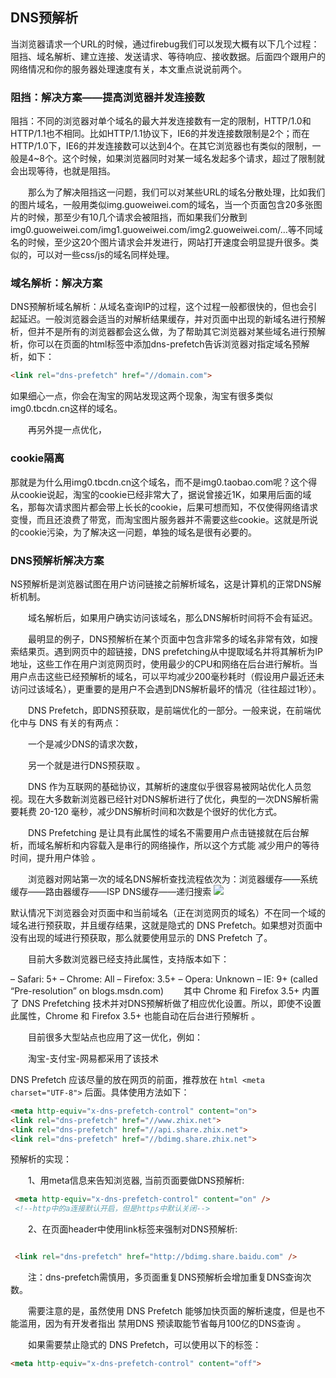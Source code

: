 ## DNS预解析
当浏览器请求一个URL的时候，通过firebug我们可以发现大概有以下几个过程：阻挡、域名解析、建立连接、发送请求、等待响应、接收数据。后面四个跟用户的网络情况和你的服务器处理速度有关，本文重点说说前两个。

### 阻挡：解决方案——提高浏览器并发连接数
阻挡：不同的浏览器对单个域名的最大并发连接数有一定的限制，HTTP/1.0和HTTP/1.1也不相同。比如HTTP/1.1协议下，IE6的并发连接数限制是2个；而在HTTP/1.0下，IE6的并发连接数可以达到4个。在其它浏览器也有类似的限制，一般是4~8个。这个时候，如果浏览器同时对某一域名发起多个请求，超过了限制就会出现等待，也就是阻挡。

　　那么为了解决阻挡这一问题，我们可以对某些URL的域名分散处理，比如我们的图片域名，一般用类似img.guoweiwei.com的域名，当一个页面包含20多张图片的时候，那至少有10几个请求会被阻挡，而如果我们分散到img0.guoweiwei.com/img1.guoweiwei.com/img2.guoweiwei.com/…等不同域名的时候，至少这20个图片请求会并发进行，网站打开速度会明显提升很多。类似的，可以对一些css/js的域名同样处理。

### 域名解析：解决方案
DNS预解析域名解析：从域名查询IP的过程，这个过程一般都很快的，但也会引起延迟。一般浏览器会适当的对解析结果缓存，并对页面中出现的新域名进行预解析，但并不是所有的浏览器都会这么做，为了帮助其它浏览器对某些域名进行预解析，你可以在页面的html标签中添加dns-prefetch告诉浏览器对指定域名预解析，如下：
```html
<link rel="dns-prefetch" href="//domain.com">
```
如果细心一点，你会在淘宝的网站发现这两个现象，淘宝有很多类似img0.tbcdn.cn这样的域名。

　　再另外提一点优化，
### cookie隔离
那就是为什么用img0.tbcdn.cn这个域名，而不是img0.taobao.com呢？这个得从cookie说起，淘宝的cookie已经非常大了，据说曾接近1K，如果用后面的域名，那每次请求图片都会带上长长的cookie，后果可想而知，不仅使得网络请求变慢，而且还浪费了带宽，而淘宝图片服务器并不需要这些cookie。这就是所说的cookie污染，为了解决这一问题，单独的域名是很有必要的。

### DNS预解析解决方案

NS预解析是浏览器试图在用户访问链接之前解析域名，这是计算机的正常DNS解析机制。

　　域名解析后，如果用户确实访问该域名，那么DNS解析时间将不会有延迟。

　　最明显的例子，DNS预解析在某个页面中包含非常多的域名非常有效，如搜索结果页。遇到网页中的超链接，DNS prefetching从中提取域名并将其解析为IP地址，这些工作在用户浏览网页时，使用最少的CPU和网络在后台进行解析。当用户点击这些已经预解析的域名，可以平均减少200毫秒耗时（假设用户最近还未访问过该域名），更重要的是用户不会遇到DNS解析最坏的情况（往往超过1秒）。

　　DNS Prefetch，即DNS预获取，是前端优化的一部分。一般来说，在前端优化中与 DNS 有关的有两点：

　　一个是减少DNS的请求次数，

　　另一个就是进行DNS预获取 。

　　DNS 作为互联网的基础协议，其解析的速度似乎很容易被网站优化人员忽视。现在大多数新浏览器已经针对DNS解析进行了优化，典型的一次DNS解析需要耗费 20-120 毫秒，减少DNS解析时间和次数是个很好的优化方式。

　　DNS Prefetching 是让具有此属性的域名不需要用户点击链接就在后台解析，而域名解析和内容载入是串行的网络操作，所以这个方式能 减少用户的等待时间，提升用户体验 。

　　浏览器对网站第一次的域名DNS解析查找流程依次为：浏览器缓存——系统缓存——路由器缓存——ISP DNS缓存——递归搜索
![](https://images2018.cnblogs.com/blog/1158910/201807/1158910-20180725233422177-444260396.png)

默认情况下浏览器会对页面中和当前域名（正在浏览网页的域名）不在同一个域的域名进行预获取，并且缓存结果，这就是隐式的 DNS Prefetch。如果想对页面中没有出现的域进行预获取，那么就要使用显示的 DNS Prefetch 了。

　　目前大多数浏览器已经支持此属性，支持版本如下：

– Safari: 5+
– Chrome: All
– Firefox: 3.5+
– Opera: Unknown
– IE: 9+ (called “Pre-resolution” on blogs.msdn.com)
　　其中 Chrome 和 Firefox 3.5+ 内置了 DNS Prefetching 技术并对DNS预解析做了相应优化设置。所以，即使不设置此属性，Chrome 和 Firefox 3.5+ 也能自动在后台进行预解析 。

　　目前很多大型站点也应用了这一优化，例如：

　　淘宝-支付宝-网易都采用了该技术

DNS Prefetch 应该尽量的放在网页的前面，推荐放在 ```html <meta charset="UTF-8">``` 后面。具体使用方法如下：
```html
<meta http-equiv="x-dns-prefetch-control" content="on">
<link rel="dns-prefetch" href="//www.zhix.net">
<link rel="dns-prefetch" href="//api.share.zhix.net">
<link rel="dns-prefetch" href="//bdimg.share.zhix.net">
```

预解析的实现：

　　1、用meta信息来告知浏览器, 当前页面要做DNS预解析:
```html
 <meta http-equiv="x-dns-prefetch-control" content="on" />
 <!--http中的a连接默认开启，但是https中默认关闭-->
 ```

　　2、在页面header中使用link标签来强制对DNS预解析:
```html

 <link rel="dns-prefetch" href="http://bdimg.share.baidu.com" />
 ```
　　注：dns-prefetch需慎用，多页面重复DNS预解析会增加重复DNS查询次数。

　　需要注意的是，虽然使用 DNS Prefetch 能够加快页面的解析速度，但是也不能滥用，因为有开发者指出 禁用DNS 预读取能节省每月100亿的DNS查询 。

　　如果需要禁止隐式的 DNS Prefetch，可以使用以下的标签：
```html
<meta http-equiv="x-dns-prefetch-control" content="off">
```